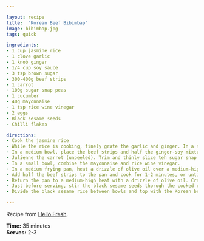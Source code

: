 ```yaml
---

layout: recipe
title:  "Korean Beef Bibimbap"
image: bibimbap.jpg
tags: quick

ingredients:
- 1 cup jasmine rice
- 1 clove garlic
- 1 knob ginger
- 1/4 cup soy sauce
- 3 tsp brown sugar
- 300-400g beef strips
- 1 carrot
- 100g sugar snap peas
- 1 cucumber
- 40g mayonnaise
- 1 tsp rice wine vinegar
- 2 eggs
- Black sesame seeds
- Chilli flakes

directions:
- Cook the jasmine rice
- While the rice is cooking, finely grate the garlic and ginger. In a small bowl, combine the garlic, ginger, soy sauce, brown sugar, and 1 tbs water.
- In a medium bowl, place the beef strips and half the ginger-soy mixture. Toss to coat the beef strips and set aside. (If possible, let the beef marinate for 10-15 minutes)
- Julienne the carrot (unpeeled). Trim and thinly slice teh sugar snap peas into matchsticks. Thinly slice the cucumber into half moons.
- In a small bowl, combine the mayonnaise and rice wine vinegar. 
- In a medium frying pan, heat a drizzle of olive oil over a medium-high heat. Add the carrot and sguar snap peas and cook for 2 minutes, or until just softened. Set aside on a place and cover to keep warm.
- Add half the beef strips to the pan and cook for 1-2 minutes, or until cooked through. Transfer to a medium bowl and cover with foil to keep warm. Repeat with the remaining beef strips. 
- Return the pan to a medium-high heat with a drizzle of olive oil. Crack in the eggs and fry for 4-5 minutes or until the yolk is cooked to your liking. 
- Just before serving, stir the black sesame seeds thorugh the cooked rice. 
- Divide the black sesame rice between bowls and top with the Korean beef, carrot, snow peas and cucumber. Drizzle with the remaining ginger-soy sauce mixture. Top with the fried egg and a pinch of chilli flakes. Serve the mayo mixture on the side. 

---
```


Recipe from [Hello Fresh](https://www.hellofresh.com.au/recipes/korean-beef-bibimbap-587c4935a28e1a54b94e6f53).

**Time:** 35 minutes  
**Serves:** 2-3